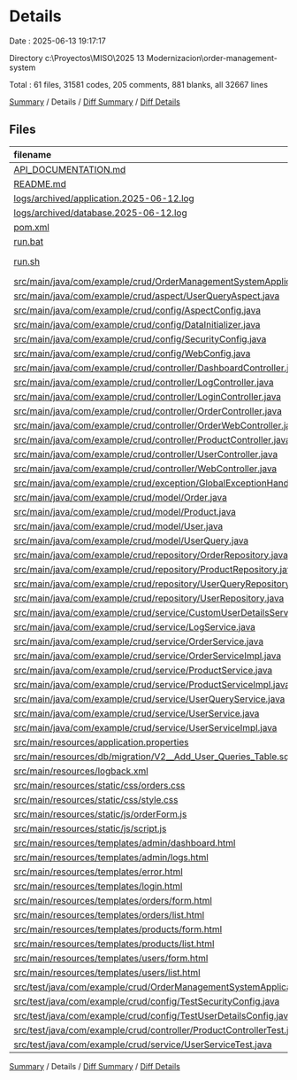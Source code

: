 # Details

Date : 2025-06-13 19:17:17

Directory c:\\Proyectos\\MISO\\2025 13 Modernizacion\\order-management-system

Total : 61 files,  31581 codes, 205 comments, 881 blanks, all 32667 lines

[Summary](results.md) / Details / [Diff Summary](diff.md) / [Diff Details](diff-details.md)

## Files
| filename | language | code | comment | blank | total |
| :--- | :--- | ---: | ---: | ---: | ---: |
| [API\_DOCUMENTATION.md](/API_DOCUMENTATION.md) | Markdown | 258 | 0 | 104 | 362 |
| [README.md](/README.md) | Markdown | 132 | 0 | 36 | 168 |
| [logs/archived/application.2025-06-12.log](/logs/archived/application.2025-06-12.log) | Log | 10,105 | 0 | 34 | 10,139 |
| [logs/archived/database.2025-06-12.log](/logs/archived/database.2025-06-12.log) | Log | 17,391 | 0 | 11 | 17,402 |
| [pom.xml](/pom.xml) | XML | 77 | 0 | 5 | 82 |
| [run.bat](/run.bat) | Batch | 33 | 1 | 6 | 40 |
| [run.sh](/run.sh) | Shell Script | 28 | 2 | 6 | 36 |
| [src/main/java/com/example/crud/OrderManagementSystemApplication.java](/src/main/java/com/example/crud/OrderManagementSystemApplication.java) | Java | 9 | 0 | 4 | 13 |
| [src/main/java/com/example/crud/aspect/UserQueryAspect.java](/src/main/java/com/example/crud/aspect/UserQueryAspect.java) | Java | 114 | 11 | 21 | 146 |
| [src/main/java/com/example/crud/config/AspectConfig.java](/src/main/java/com/example/crud/config/AspectConfig.java) | Java | 7 | 1 | 3 | 11 |
| [src/main/java/com/example/crud/config/DataInitializer.java](/src/main/java/com/example/crud/config/DataInitializer.java) | Java | 80 | 8 | 22 | 110 |
| [src/main/java/com/example/crud/config/SecurityConfig.java](/src/main/java/com/example/crud/config/SecurityConfig.java) | Java | 46 | 0 | 7 | 53 |
| [src/main/java/com/example/crud/config/WebConfig.java](/src/main/java/com/example/crud/config/WebConfig.java) | Java | 27 | 3 | 4 | 34 |
| [src/main/java/com/example/crud/controller/DashboardController.java](/src/main/java/com/example/crud/controller/DashboardController.java) | Java | 55 | 5 | 14 | 74 |
| [src/main/java/com/example/crud/controller/LogController.java](/src/main/java/com/example/crud/controller/LogController.java) | Java | 58 | 6 | 12 | 76 |
| [src/main/java/com/example/crud/controller/LoginController.java](/src/main/java/com/example/crud/controller/LoginController.java) | Java | 10 | 0 | 4 | 14 |
| [src/main/java/com/example/crud/controller/OrderController.java](/src/main/java/com/example/crud/controller/OrderController.java) | Java | 121 | 6 | 19 | 146 |
| [src/main/java/com/example/crud/controller/OrderWebController.java](/src/main/java/com/example/crud/controller/OrderWebController.java) | Java | 108 | 0 | 26 | 134 |
| [src/main/java/com/example/crud/controller/ProductController.java](/src/main/java/com/example/crud/controller/ProductController.java) | Java | 80 | 7 | 13 | 100 |
| [src/main/java/com/example/crud/controller/UserController.java](/src/main/java/com/example/crud/controller/UserController.java) | Java | 89 | 3 | 15 | 107 |
| [src/main/java/com/example/crud/controller/WebController.java](/src/main/java/com/example/crud/controller/WebController.java) | Java | 85 | 0 | 16 | 101 |
| [src/main/java/com/example/crud/exception/GlobalExceptionHandler.java](/src/main/java/com/example/crud/exception/GlobalExceptionHandler.java) | Java | 63 | 1 | 14 | 78 |
| [src/main/java/com/example/crud/model/Order.java](/src/main/java/com/example/crud/model/Order.java) | Java | 99 | 2 | 26 | 127 |
| [src/main/java/com/example/crud/model/Product.java](/src/main/java/com/example/crud/model/Product.java) | Java | 74 | 3 | 22 | 99 |
| [src/main/java/com/example/crud/model/User.java](/src/main/java/com/example/crud/model/User.java) | Java | 75 | 2 | 22 | 99 |
| [src/main/java/com/example/crud/model/UserQuery.java](/src/main/java/com/example/crud/model/UserQuery.java) | Java | 64 | 3 | 21 | 88 |
| [src/main/java/com/example/crud/repository/OrderRepository.java](/src/main/java/com/example/crud/repository/OrderRepository.java) | Java | 11 | 0 | 4 | 15 |
| [src/main/java/com/example/crud/repository/ProductRepository.java](/src/main/java/com/example/crud/repository/ProductRepository.java) | Java | 11 | 3 | 6 | 20 |
| [src/main/java/com/example/crud/repository/UserQueryRepository.java](/src/main/java/com/example/crud/repository/UserQueryRepository.java) | Java | 22 | 5 | 10 | 37 |
| [src/main/java/com/example/crud/repository/UserRepository.java](/src/main/java/com/example/crud/repository/UserRepository.java) | Java | 10 | 0 | 6 | 16 |
| [src/main/java/com/example/crud/service/CustomUserDetailsService.java](/src/main/java/com/example/crud/service/CustomUserDetailsService.java) | Java | 34 | 0 | 8 | 42 |
| [src/main/java/com/example/crud/service/LogService.java](/src/main/java/com/example/crud/service/LogService.java) | Java | 113 | 34 | 15 | 162 |
| [src/main/java/com/example/crud/service/OrderService.java](/src/main/java/com/example/crud/service/OrderService.java) | Java | 13 | 0 | 4 | 17 |
| [src/main/java/com/example/crud/service/OrderServiceImpl.java](/src/main/java/com/example/crud/service/OrderServiceImpl.java) | Java | 53 | 0 | 12 | 65 |
| [src/main/java/com/example/crud/service/ProductService.java](/src/main/java/com/example/crud/service/ProductService.java) | Java | 14 | 0 | 11 | 25 |
| [src/main/java/com/example/crud/service/ProductServiceImpl.java](/src/main/java/com/example/crud/service/ProductServiceImpl.java) | Java | 55 | 0 | 17 | 72 |
| [src/main/java/com/example/crud/service/UserQueryService.java](/src/main/java/com/example/crud/service/UserQueryService.java) | Java | 65 | 24 | 21 | 110 |
| [src/main/java/com/example/crud/service/UserService.java](/src/main/java/com/example/crud/service/UserService.java) | Java | 13 | 0 | 11 | 24 |
| [src/main/java/com/example/crud/service/UserServiceImpl.java](/src/main/java/com/example/crud/service/UserServiceImpl.java) | Java | 59 | 2 | 17 | 78 |
| [src/main/resources/application.properties](/src/main/resources/application.properties) | Properties | 15 | 2 | 3 | 20 |
| [src/main/resources/db/migration/V2\_\_Add\_User\_Queries\_Table.sql](/src/main/resources/db/migration/V2__Add_User_Queries_Table.sql) | MS SQL | 10 | 3 | 3 | 16 |
| [src/main/resources/logback.xml](/src/main/resources/logback.xml) | XML | 48 | 3 | 6 | 57 |
| [src/main/resources/static/css/orders.css](/src/main/resources/static/css/orders.css) | PostCSS | 24 | 2 | 5 | 31 |
| [src/main/resources/static/css/style.css](/src/main/resources/static/css/style.css) | PostCSS | 224 | 12 | 44 | 280 |
| [src/main/resources/static/js/orderForm.js](/src/main/resources/static/js/orderForm.js) | JavaScript | 22 | 5 | 4 | 31 |
| [src/main/resources/static/js/script.js](/src/main/resources/static/js/script.js) | JavaScript | 29 | 4 | 3 | 36 |
| [src/main/resources/templates/admin/dashboard.html](/src/main/resources/templates/admin/dashboard.html) | HTML | 353 | 1 | 36 | 390 |
| [src/main/resources/templates/admin/logs.html](/src/main/resources/templates/admin/logs.html) | HTML | 204 | 0 | 12 | 216 |
| [src/main/resources/templates/error.html](/src/main/resources/templates/error.html) | HTML | 37 | 0 | 7 | 44 |
| [src/main/resources/templates/login.html](/src/main/resources/templates/login.html) | HTML | 68 | 0 | 9 | 77 |
| [src/main/resources/templates/orders/form.html](/src/main/resources/templates/orders/form.html) | HTML | 73 | 0 | 6 | 79 |
| [src/main/resources/templates/orders/list.html](/src/main/resources/templates/orders/list.html) | HTML | 83 | 3 | 6 | 92 |
| [src/main/resources/templates/products/form.html](/src/main/resources/templates/products/form.html) | HTML | 61 | 0 | 7 | 68 |
| [src/main/resources/templates/products/list.html](/src/main/resources/templates/products/list.html) | HTML | 81 | 4 | 6 | 91 |
| [src/main/resources/templates/users/form.html](/src/main/resources/templates/users/form.html) | HTML | 91 | 0 | 10 | 101 |
| [src/main/resources/templates/users/list.html](/src/main/resources/templates/users/list.html) | HTML | 95 | 0 | 5 | 100 |
| [src/test/java/com/example/crud/OrderManagementSystemApplicationTests.java](/src/test/java/com/example/crud/OrderManagementSystemApplicationTests.java) | Java | 9 | 0 | 4 | 13 |
| [src/test/java/com/example/crud/config/TestSecurityConfig.java](/src/test/java/com/example/crud/config/TestSecurityConfig.java) | Java | 51 | 0 | 9 | 60 |
| [src/test/java/com/example/crud/config/TestUserDetailsConfig.java](/src/test/java/com/example/crud/config/TestUserDetailsConfig.java) | Java | 29 | 0 | 7 | 36 |
| [src/test/java/com/example/crud/controller/ProductControllerTest.java](/src/test/java/com/example/crud/controller/ProductControllerTest.java) | Java | 100 | 12 | 26 | 138 |
| [src/test/java/com/example/crud/service/UserServiceTest.java](/src/test/java/com/example/crud/service/UserServiceTest.java) | Java | 113 | 22 | 34 | 169 |

[Summary](results.md) / Details / [Diff Summary](diff.md) / [Diff Details](diff-details.md)